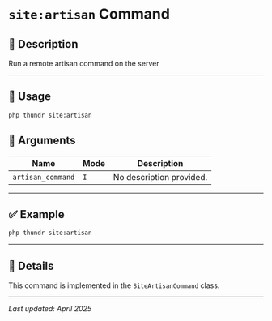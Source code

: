 # `site:artisan` Command

## 📝 Description

Run a remote artisan command on the server

---

## 🚀 Usage

```bash
php thundr site:artisan
```

## 🧾 Arguments

| Name | Mode | Description |
|------|------|-------------|
| `artisan_command` | `I` | No description provided. |




---

## ✅ Example

```bash
php thundr site:artisan
```

---

## 🧠 Details

This command is implemented in the `SiteArtisanCommand` class.

---

_Last updated: April 2025_

